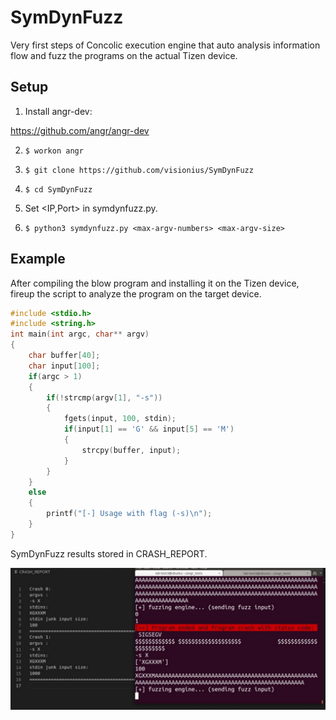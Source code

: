 
# SymDynFuzz

Very first steps of Concolic execution engine that auto analysis information flow and fuzz the programs on the actual Tizen device.

## Setup
1. Install angr-dev:

https://github.com/angr/angr-dev

2. `$ workon angr`

3. `$ git clone https://github.com/visionius/SymDynFuzz`

4. `$ cd SymDynFuzz`

5. Set <IP,Port> in symdynfuzz.py.

6. `$ python3 symdynfuzz.py <max-argv-numbers> <max-argv-size>`

## Example

After compiling the blow program and installing it on the Tizen device, fireup the script to analyze the program on the target device.

```c 
#include <stdio.h>
#include <string.h>
int main(int argc, char** argv)
{
    char buffer[40];
    char input[100];
    if(argc > 1)
    {
        if(!strcmp(argv[1], "-s"))
        {
            fgets(input, 100, stdin);
            if(input[1] == 'G' && input[5] == 'M')
            {
                strcpy(buffer, input);
            }
        }
    }
    else
    {
        printf("[-] Usage with flag (-s)\n");
    }
}
```
SymDynFuzz results stored in CRASH_REPORT.

![image](images/output.jpg "result")
